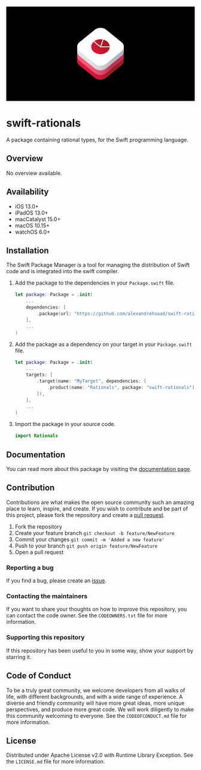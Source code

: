 ![](Assets/GitHubBanner.png)

# swift-rationals

A package containing rational types, for the Swift programming language.

## Overview

No overview available.

## Availability

- iOS 13.0+
- iPadOS 13.0+
- macCatalyst 15.0+
- macOS 10.15+
- watchOS 6.0+

## Installation

The Swift Package Manager is a tool for managing the distribution of Swift code and is integrated into the swift compiler.

1. Add the package to the dependencies in your `Package.swift` file.

    ```swift
    let package: Package = .init(
        ...
        dependencies: [
            .package(url: "https://github.com/alexandrehsaad/swift-rationals.git", branch: "main")
        ],
        ...
    )
    ```

2. Add the package as a dependency on your target in your `Package.swift` file.

    ```swift
    let package: Package = .init(
        ...
        targets: [
            .target(name: "MyTarget", dependencies: [
                .product(name: "Rationals", package: "swift-rationals")
            ]),
        ],
        ...
    )
    ```

3. Import the package in your source code.

    ```swift
    import Rationals
    ```

## Documentation

You can read more about this package by visiting the [documentation page].

## Contribution

Contributions are what makes the open source community such an amazing place to learn, inspire, and create. If you wish to contribute and be part of this project, please fork the repository and create a [pull request].

1. Fork the repository
2. Create your feature branch `git checkout -b feature/NewFeature`
3. Commit your changes `git commit -m 'Added a new feature'`
4. Push to your branch `git push origin feature/NewFeature`
5. Open a pull request

### Reporting a bug

If you find a bug, please create an [issue].

### Contacting the maintainers

If you want to share your thoughts on how to improve this repository, you can contact the code owner. See the `CODEOWNERS.txt` file for more information.

### Supporting this repository

If this repository has been useful to you in some way, show your support by starring it.

## Code of Conduct

To be a truly great community, we welcome developers from all walks of life, with different backgrounds, and with a wide range of experience. A diverse and friendly community will have more great ideas, more unique perspectives, and produce more great code. We will work diligently to make this community welcoming to everyone. See the `CODEOFCONDUCT.md` file for more information.

## License

Distributed under Apache License v2.0 with Runtime Library Exception. See the `LICENSE.md` file for more information.

[documentation page]: https://alexandrehsaad.github.io/swift-rationals/documentation/rationals
[pull request]: https://github.com/alexandrehsaad/swift-rationals/pulls
[issue]: https://github.com/alexandrehsaad/swift-rationals/issues
